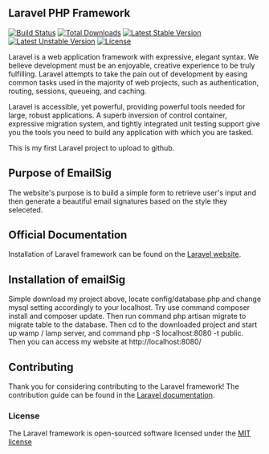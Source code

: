 ## Laravel PHP Framework

[![Build Status](https://travis-ci.org/laravel/framework.svg)](https://travis-ci.org/laravel/framework)
[![Total Downloads](https://poser.pugx.org/laravel/framework/downloads.svg)](https://packagist.org/packages/laravel/framework)
[![Latest Stable Version](https://poser.pugx.org/laravel/framework/v/stable.svg)](https://packagist.org/packages/laravel/framework)
[![Latest Unstable Version](https://poser.pugx.org/laravel/framework/v/unstable.svg)](https://packagist.org/packages/laravel/framework)
[![License](https://poser.pugx.org/laravel/framework/license.svg)](https://packagist.org/packages/laravel/framework)

Laravel is a web application framework with expressive, elegant syntax. We believe development must be an enjoyable, creative experience to be truly fulfilling. Laravel attempts to take the pain out of development by easing common tasks used in the majority of web projects, such as authentication, routing, sessions, queueing, and caching.

Laravel is accessible, yet powerful, providing powerful tools needed for large, robust applications. A superb inversion of control container, expressive migration system, and tightly integrated unit testing support give you the tools you need to build any application with which you are tasked.

This is my first Laravel project to upload to github. 

## Purpose of EmailSig

The website's purpose is to build a simple form to retrieve user's input and then generate a beautiful email signatures based on the style they seleceted.

## Official Documentation

Installation of Laravel framework can be found on the [Laravel website](http://laravel.com/docs).

## Installation of emailSig

Simple download my project above, locate config/database.php and change mysql setting accordingly to your localhost. Try use command composer install and composer update. Then run command php artisan migrate to migrate table to the database. Then cd to the downloaded project and start up wamp / lamp server, and command php -S localhost:8080 -t public. Then you can access my website at http://localhost:8080/

## Contributing

Thank you for considering contributing to the Laravel framework! The contribution guide can be found in the [Laravel documentation](http://laravel.com/docs/contributions).

### License

The Laravel framework is open-sourced software licensed under the [MIT license](http://opensource.org/licenses/MIT)

